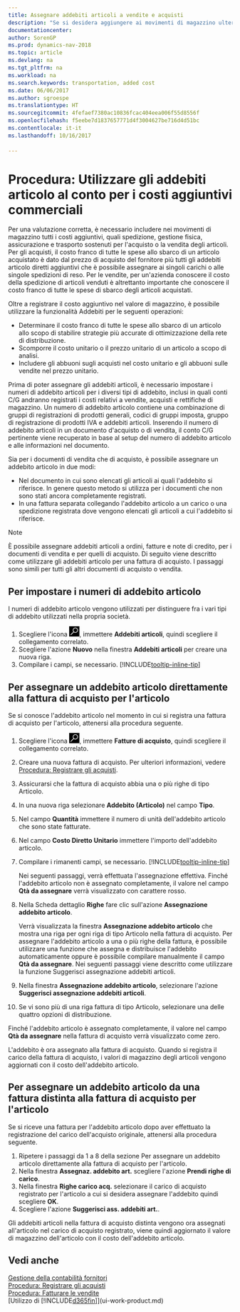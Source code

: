 ```yaml
---
title: Assegnare addebiti articoli a vendite e acquisti
description: "Se si desidera aggiungere ai movimenti di magazzino ulteriori costi, quali spedizione, gestione fisica, assicurazione e trasporto sostenuti per l'acquisto o la vendita degli articoli, è possibile utilizzare la funzionalità Addebiti articoli."
documentationcenter: 
author: SorenGP
ms.prod: dynamics-nav-2018
ms.topic: article
ms.devlang: na
ms.tgt_pltfrm: na
ms.workload: na
ms.search.keywords: transportation, added cost
ms.date: 06/06/2017
ms.author: sgroespe
ms.translationtype: HT
ms.sourcegitcommit: 4fefaef7380ac10836fcac404eea006f55d8556f
ms.openlocfilehash: f5eebe7d1837657771d4f3004627be716d4d51bc
ms.contentlocale: it-it
ms.lasthandoff: 10/16/2017

---
```

# <a name="how-to-use-item-charges-to-account-for-additional-trade-costs"></a>Procedura: Utilizzare gli addebiti articolo al conto per i costi aggiuntivi commerciali
Per una valutazione corretta, è necessario includere nei movimenti di magazzino tutti i costi aggiuntivi, quali spedizione, gestione fisica, assicurazione e trasporto sostenuti per l'acquisto o la vendita degli articoli. Per gli acquisti, il costo franco di tutte le spese allo sbarco di un articolo acquistato è dato dal prezzo di acquisto del fornitore più tutti gli addebiti articolo diretti aggiuntivi che è possibile assegnare ai singoli carichi o alle singole spedizioni di reso. Per le vendite, per un'azienda conoscere il costo della spedizione di articoli venduti è altrettanto importante che conoscere il costo franco di tutte le spese di sbarco degli articoli acquistati.

Oltre a registrare il costo aggiuntivo nel valore di magazzino, è possibile utilizzare la funzionalità Addebiti per le seguenti operazioni:

- Determinare il costo franco di tutte le spese allo sbarco di un articolo allo scopo di stabilire strategie più accurate di ottimizzazione della rete di distribuzione.
- Scomporre il costo unitario o il prezzo unitario di un articolo a scopo di analisi.
- Includere gli abbuoni sugli acquisti nel costo unitario e gli abbuoni sulle vendite nel prezzo unitario.

Prima di poter assegnare gli addebiti articoli, è necessario impostare i numeri di addebito articoli per i diversi tipi di addebito, inclusi in quali conti C/G andranno registrati i costi relativi a vendite, acquisti e rettifiche di magazzino. Un numero di addebito articolo contiene una combinazione di gruppi di registrazioni di prodotti generali, codici di gruppi imposta, gruppo di registrazione di prodotti IVA e addebiti articoli. Inserendo il numero di addebito articoli in un documento d'acquisto o di vendita, il conto C/G pertinente viene recuperato in base al setup del numero di addebito articolo e alle informazioni nel documento.

Sia per i documenti di vendita che di acquisto, è possibile assegnare un addebito articolo in due modi:
- Nel documento in cui sono elencati gli articoli ai quali l'addebito si riferisce. In genere questo metodo si utilizza per i documenti che non sono stati ancora completamente registrati.
- In una fattura separata collegando l'addebito articolo a un carico o una spedizione registrata dove vengono elencati gli articoli a cui l'addebito si riferisce.

> [!NOTE]  
>   È possibile assegnare addebiti articoli a ordini, fatture e note di credito, per i documenti di vendita e per quelli di acquisto. Di seguito viene descritto come utilizzare gli addebiti articolo per una fattura di acquisto. I passaggi sono simili per tutti gli altri documenti di acquisto o vendita.

## <a name="to-set-up-item-charge-numbers"></a>Per impostare i numeri di addebito articolo
I numeri di addebito articolo vengono utilizzati per distinguere fra i vari tipi di addebito utilizzati nella propria società.

1. Scegliere l'icona ![Cerca pagina o report](media/ui-search/search_small.png "icona Cerca pagina o report"), immettere **Addebiti articoli**, quindi scegliere il collegamento correlato.
2. Scegliere l'azione **Nuovo** nella finestra **Addebiti articoli** per creare una nuova riga.
3. Compilare i campi, se necessario. [!INCLUDE[tooltip-inline-tip](includes/tooltip-inline-tip_md.md)]

## <a name="to-assign-an-item-charge-directly-to-the-purchase-invoice-for-the-item"></a>Per assegnare un addebito articolo direttamente alla fattura di acquisto per l'articolo
Se si conosce l'addebito articolo nel momento in cui si registra una fattura di acquisto per l'articolo, attenersi alla procedura seguente.

1. Scegliere l'icona ![Cerca pagina o report](media/ui-search/search_small.png "icona Cerca pagina o report"), immettere **Fatture di acquisto**, quindi scegliere il collegamento correlato.
2. Creare una nuova fattura di acquisto. Per ulteriori informazioni, vedere [Procedura: Registrare gli acquisti](purchasing-how-record-purchases.md).
3. Assicurarsi che la fattura di acquisto abbia una o più righe di tipo Articolo.
4. In una nuova riga selezionare **Addebito (Articolo)** nel campo **Tipo**.
5. Nel campo **Quantità** immettere il numero di unità dell'addebito articolo che sono state fatturate.
6. Nel campo **Costo Diretto Unitario** immettere l'importo dell'addebito articolo.
7. Compilare i rimanenti campi, se necessario. [!INCLUDE[tooltip-inline-tip](includes/tooltip-inline-tip_md.md)]

    Nei seguenti passaggi, verrà effettuata l'assegnazione effettiva. Finché l'addebito articolo non è assegnato completamente, il valore nel campo **Qtà da assegnare** verrà visualizzato con carattere rosso.
8. Nella Scheda dettaglio **Righe** fare clic sull'azione **Assegnazione addebito articolo**.

    Verrà visualizzata la finestra **Assegnazione addebito articolo** che mostra una riga per ogni riga di tipo Articolo nella fattura di acquisto. Per assegnare l'addebito articolo a una o più righe della fattura, è possibile utilizzare una funzione che assegna e distribuisce l'addebito automaticamente oppure è possibile compilare manualmente il campo **Qtà da assegnare**. Nei seguenti passaggi viene descritto come utilizzare la funzione Suggerisci assegnazione addebiti articoli.

9. Nella finestra **Assegnazione addebito articolo**, selezionare l'azione **Suggerisci assegnazione addebiti articoli**.
10. Se vi sono più di una riga fattura di tipo Articolo, selezionare una delle quattro opzioni di distribuzione.  

Finché l'addebito articolo è assegnato completamente, il valore nel campo **Qtà da assegnare** nella fattura di acquisto verrà visualizzato come zero.

L'addebito è ora assegnato alla fattura di acquisto. Quando si registra il carico della fattura di acquisto, i valori di magazzino degli articoli vengono aggiornati con il costo dell'addebito articolo.  

## <a name="to-assign-an-item-charge-from-a-separate-invoice-to-the-purchase-invoice-for-the-item"></a>Per assegnare un addebito articolo da una fattura distinta alla fattura di acquisto per l'articolo
Se si riceve una fattura per l'addebito articolo dopo aver effettuato la registrazione del carico dell'acquisto originale, attenersi alla procedura seguente.
1. Ripetere i passaggi da 1 a 8 della sezione Per assegnare un addebito articolo direttamente alla fattura di acquisto per l'articolo.
2. Nella finestra **Assegnaz. addebito art.** scegliere l'azione **Prendi righe di carico**.
3. Nella finestra **Righe carico acq.** selezionare il carico di acquisto registrato per l'articolo a cui si desidera assegnare l'addebito quindi scegliere **OK**.
4. Scegliere l'azione **Suggerisci ass. addebiti art.**.

Gli addebiti articoli nella fattura di acquisto distinta vengono ora assegnati all'articolo nel carico di acquisto registrato, viene quindi aggiornato il valore di magazzino dell'articolo con il costo dell'addebito articolo.

## <a name="see-also"></a>Vedi anche
[Gestione della contabilità fornitori](payables-manage-payables.md)  
[Procedura: Registrare gli acquisti](purchasing-how-record-purchases.md)  
[Procedura: Fatturare le vendite](sales-how-invoice-sales.md)  
[Utilizzo di [!INCLUDE[d365fin](includes/d365fin_md.md)]](ui-work-product.md)  

